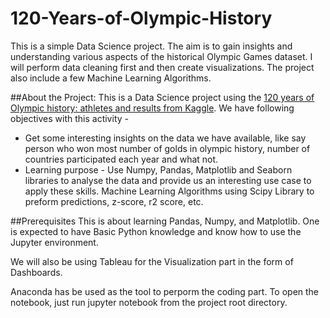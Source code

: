 # 120-Years-of-Olympic-History
This is a simple Data Science project. The aim is to gain insights and understanding various aspects of the historical Olympic Games dataset. I will perform data cleaning first and then create visualizations. The project also include a few Machine Learning Algorithms.


##About the Project:
This is a Data Science project using the [120 years of Olympic history: athletes and results from Kaggle](https://www.kaggle.com/datasets/heesoo37/120-years-of-olympic-history-athletes-and-results). We have following objectives with this activity -
  - Get some interesting insights on the data we have available, like say person who won most number of golds in olympic history, number of countries participated each year and what not.
  - Learning purpose - Use Numpy, Pandas, Matplotlib and Seaborn libraries to analyse the data and provide us an interesting use case to apply these skills. Machine Learning Algorithms using Scipy Library to preform predictions, z-score, r2 score, etc.


##Prerequisites
This is about learning Pandas, Numpy, and Matplotlib. One is expected to have Basic Python knowledge and know how to use the Jupyter environment.

We will also be using Tableau for the Visualization part in the form of Dashboards.

Anaconda has be used as the tool to perporm the coding part.
To open the notebook, just run jupyter notebook from the project root directory.
